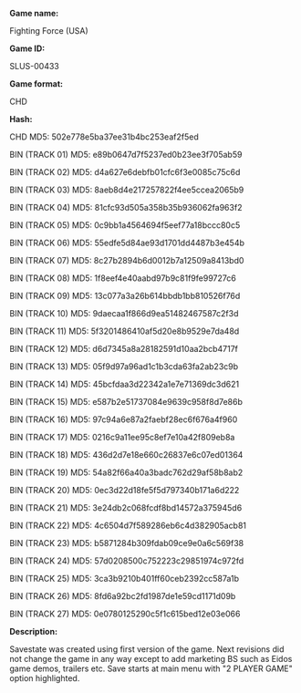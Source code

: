 **Game name:**

Fighting Force (USA)

**Game ID:**

SLUS-00433

**Game format:**

CHD

**Hash:**

CHD MD5: 502e778e5ba37ee31b4bc253eaf2f5ed

BIN (TRACK 01) MD5: e89b0647d7f5237ed0b23ee3f705ab59

BIN (TRACK 02) MD5: d4a627e6debfb01cfc6f3e0085c75c6d

BIN (TRACK 03) MD5: 8aeb8d4e217257822f4ee5ccea2065b9

BIN (TRACK 04) MD5: 81cfc93d505a358b35b936062fa963f2

BIN (TRACK 05) MD5: 0c9bb1a4564694f5eef77a18bccc80c5

BIN (TRACK 06) MD5: 55edfe5d84ae93d1701dd4487b3e454b

BIN (TRACK 07) MD5: 8c27b2894b6d0012b7a12509a8413bd0

BIN (TRACK 08) MD5: 1f8eef4e40aabd97b9c81f9fe99727c6

BIN (TRACK 09) MD5: 13c077a3a26b614bbdb1bb810526f76d

BIN (TRACK 10) MD5: 9daecaa1f866d9ea51482467587c2f3d

BIN (TRACK 11) MD5: 5f3201486410af5d20e8b9529e7da48d

BIN (TRACK 12) MD5: d6d7345a8a28182591d10aa2bcb4717f

BIN (TRACK 13) MD5: 05f9d97a96ad1c1b3cda63fa2ab23c9b

BIN (TRACK 14) MD5: 45bcfdaa3d22342a1e7e71369dc3d621

BIN (TRACK 15) MD5: e587b2e51737084e9639c958f8d7e86b

BIN (TRACK 16) MD5: 97c94a6e87a2faebf28ec6f676a4f960

BIN (TRACK 17) MD5: 0216c9a11ee95c8ef7e10a42f809eb8a

BIN (TRACK 18) MD5: 436d2d7e18e660c26837e6c07ed01364

BIN (TRACK 19) MD5: 54a82f66a40a3badc762d29af58b8ab2

BIN (TRACK 20) MD5: 0ec3d22d18fe5f5d797340b171a6d222

BIN (TRACK 21) MD5: 3e24db2c068fcdf8bd14572a375945d6

BIN (TRACK 22) MD5: 4c6504d7f589286eb6c4d382905acb81

BIN (TRACK 23) MD5: b5871284b309fdab09ce9e0a6c569f38

BIN (TRACK 24) MD5: 57d0208500c752223c29851974c972fd

BIN (TRACK 25) MD5: 3ca3b9210b401ff60ceb2392cc587a1b

BIN (TRACK 26) MD5: 8fd6a92bc2fd1987de1e59cd1171d09b

BIN (TRACK 27) MD5: 0e0780125290c5f1c615bed12e03e066

**Description:**

Savestate was created using first version of the game. Next revisions did not change the game in any way except to add marketing BS such as Eidos game demos, trailers etc. Save starts at main menu with "2 PLAYER GAME" option highlighted.